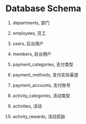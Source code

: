 # Database Schema
1.  departments, 部门
2.  employees, 员工
3.  users, 后台用户

4.  members, 前台用户

5.  payment_categories, 支付类型
6.  payment_methods, 支付实际渠道
7.  payment_accounts, 支付账号

8.  activity_categories, 活动类型
9.  activities, 活动
10. activity_rewards, 活动奖励

